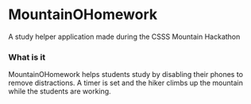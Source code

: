 # MountainOHomework

A study helper application made during the CSSS Mountain Hackathon

### What is it 

MountainOHomework helps students study by disabling their phones to remove distractions. 
A timer is set and the hiker climbs up the mountain while the students are working.

